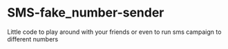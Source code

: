# SMS-fake_number-sender
Little code to play around with your friends or even to run sms campaign to different numbers 
